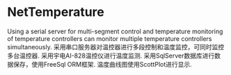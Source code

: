# NetTemperature
Using a serial server for multi-segment control and temperature monitoring of temperature controllers can monitor multiple temperature controllers simultaneously.
采用串口服务器对温控器进行多段控制和温度监控，可同时监控多台温控器.
采用宇电AI-828温控仪进行温度监测.
采用SqlServer数据库进行数据保存，使用FreeSql ORM框架.
温度曲线图使用ScottPlot进行显示.
